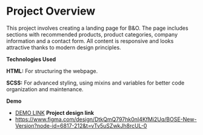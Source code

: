 # Project Overview

This project involves creating a landing page for B&O. The page includes sections with recommended products, product categories, company information and a contact form. 
All content is responsive and looks attractive thanks to modern design principles.

**Technologies Used **

**HTML:** For structuring the webpage.

**SCSS:** For advanced styling, using mixins and variables for better code organization and maintenance.

**Demo**
  - [DEMO LINK](https://serhiivoitiuk.github.io/B-O_landing-page/)
**Project design link**
  - https://www.figma.com/design/DtkQmQ797hk0nI4KfMi2Uq/BOSE-New-Version?node-id=6817-212&t=vTv5uSZwkJh8rcUL-0
